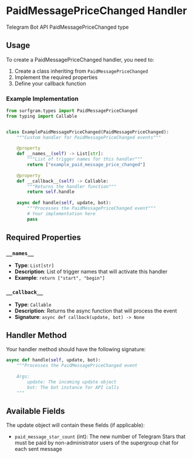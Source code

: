 # PaidMessagePriceChanged Handler

Telegram Bot API PaidMessagePriceChanged type

## Usage

To create a PaidMessagePriceChanged handler, you need to:

1. Create a class inheriting from `PaidMessagePriceChanged`
2. Implement the required properties
3. Define your callback function

### Example Implementation

```python
from surfgram.types import PaidMessagePriceChanged
from typing import Callable


class ExamplePaidMessagePriceChanged(PaidMessagePriceChanged):
    """Custom handler for PaidMessagePriceChanged events"""
    
    @property
    def __names__(self) -> List[str]:
        """List of trigger names for this handler"""
        return ["example_paid_message_price_changed"]
    
    @property
    def __callback__(self) -> Callable:
        """Returns the handler function"""
        return self.handle
    
    async def handle(self, update, bot):
        """Processes the PaidMessagePriceChanged event"""
        # Your implementation here
        pass
```

## Required Properties

### `__names__`
- **Type**: `List[str]`
- **Description**: List of trigger names that will activate this handler
- **Example**: `return ["start", "begin"]`

### `__callback__`
- **Type**: `Callable`
- **Description**: Returns the async function that will process the event
- **Signature**: `async def callback(update, bot) -> None`

## Handler Method

Your handler method should have the following signature:

```python
async def handle(self, update, bot):
    """Processes the PaidMessagePriceChanged event
    
    Args:
        update: The incoming update object
        bot: The bot instance for API calls
    """
```

## Available Fields

The update object will contain these fields (if applicable):

- `paid_message_star_count` (int): The new number of Telegram Stars that must be paid by non-administrator users of the supergroup chat for each sent message
